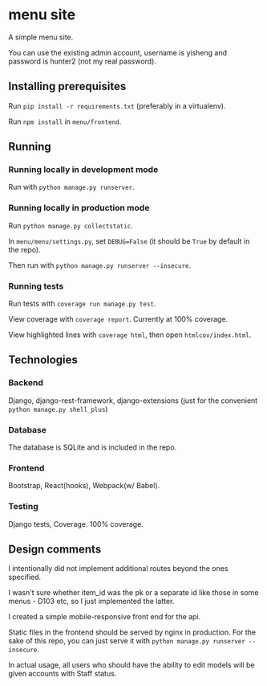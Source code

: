 # menu site

A simple menu site.

You can use the existing admin account, username is yisheng and password is hunter2 (not my real password).

## Installing prerequisites

Run `pip install -r requirements.txt` (preferably in a virtualenv).

Run `npm install` in `menu/frontend`.

## Running

### Running locally in development mode

Run with `python manage.py runserver`.

### Running locally in production mode

Run `python manage.py collectstatic`.

In `menu/menu/settings.py`, set `DEBUG=False` (it should be `True` by default in the repo).

Then run with `python manage.py runserver --insecure`.

### Running tests

Run tests with `coverage run manage.py test`.

View coverage with `coverage report`. Currently at 100% coverage.

View highlighted lines with `coverage html`, then open `htmlcov/index.html`.

## Technologies

### Backend

Django, django-rest-framework, django-extensions (just for the convenient `python manage.py shell_plus`)

### Database

The database is SQLite and is included in the repo.

### Frontend

Bootstrap, React(hooks), Webpack(w/ Babel).

### Testing

Django tests, Coverage. 100% coverage.

## Design comments

I intentionally did not implement additional routes beyond the ones specified.

I wasn't sure whether item_id was the pk or a separate id like those in some menus - D103 etc, so I just implemented the latter.

I created a simple mobile-responsive front end for the api.

Static files in the frontend should be served by nginx in production. For the sake of this repo, you can just serve it with `python manage.py runserver --insecure`.

In actual usage, all users who should have the ability to edit models will be given accounts with Staff status.
